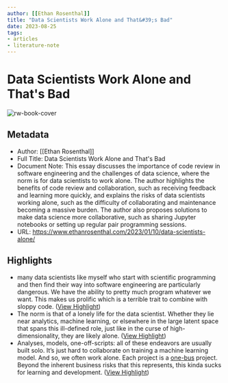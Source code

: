 ```yaml
---
author: [[Ethan Rosenthal]]
title: "Data Scientists Work Alone and That&#39;s Bad"
date: 2023-08-25
tags: 
- articles
- literature-note
---
```

# Data Scientists Work Alone and That's Bad

![rw-book-cover](https://www.ethanrosenthal.com/favicon.ico)

## Metadata
- Author: [[Ethan Rosenthal]]
- Full Title: Data Scientists Work Alone and That's Bad
- Document Note: This essay discusses the importance of code review in software engineering and the challenges of data science, where the norm is for data scientists to work alone. The author highlights the benefits of code review and collaboration, such as receiving feedback and learning more quickly, and explains the risks of data scientists working alone, such as the difficulty of collaborating and maintenance becoming a massive burden. The author also proposes solutions to make data science more collaborative, such as sharing Jupyter notebooks or setting up regular pair programming sessions.
- URL: https://www.ethanrosenthal.com/2023/01/10/data-scientists-alone/

## Highlights
- many data scientists like myself who start with scientific programming and then find their way into software engineering are particularly dangerous. We have the ability to pretty much program whatever we want. This makes us prolific which is a terrible trait to combine with sloppy code. ([View Highlight](https://read.readwise.io/read/01gr4vay0fj50sskzbpca2a5h1))
- The norm is that of a lonely life for the data scientist. Whether they lie near analytics, machine learning, or elsewhere in the large latent space that spans this ill-defined role, just like in the curse of high-dimensionality, they are likely alone. ([View Highlight](https://read.readwise.io/read/01gr4vc56f1k5v4jqxb6a9x3fe))
- Analyses, models, one-off-scripts: all of these endeavors are usually built solo. It’s just hard to collaborate on training a machine learning model. And so, we often work alone. Each project is a [one-bus](https://en.wikipedia.org/wiki/Bus_factor) project. Beyond the inherent business risks that this represents, this kinda sucks for learning and development. ([View Highlight](https://read.readwise.io/read/01gr4vcme5pksbqhdj4fw0sqfx))
